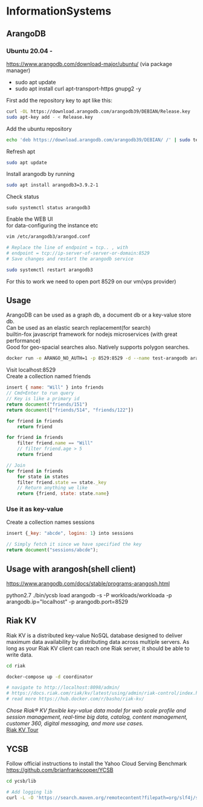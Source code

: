 # InformationSystems

## ArangoDB

### Ubuntu 20.04 -

https://www.arangodb.com/download-major/ubuntu/
(via package manager)

- sudo apt update
- sudo apt install curl apt-transport-https gnupg2 -y

First add the repository key to apt like this:

```bash
curl -OL https://download.arangodb.com/arangodb39/DEBIAN/Release.key
sudo apt-key add - < Release.key
```

Add the ubuntu repository

```bash
echo 'deb https://download.arangodb.com/arangodb39/DEBIAN/ /' | sudo tee /etc/apt/sources.list.d/arangodb.list
```

Refresh apt

```bash
sudo apt update
```

Install arangodb by running

```bash
sudo apt install arangodb3=3.9.2-1
```

Check status

```
sudo systemctl status arangodb3
```

Enable the WEB UI  
for data-configuring the instance etc

```bash
vim /etc/arangodb3/arangod.conf

# Replace the line of endpoint = tcp.. , with
# endpoint = tcp://ip-server-of-server-or-domain:8529
# Save changes and restart the arangodb service

sudo systemctl restart arangodb3
```

For this to work we need to open port 8529 on our vm(vps provider)

## Usage

ArangoDB can be used as a graph db, a document db or a key-value store db.  
Can be used as an elastic search replacement(for search)  
builtin-fox javascript framework for nodejs microservices (with great performance)  
Good for geo-spacial searches also. Natively supports polygon searches.

```bash
docker run -e ARANGO_NO_AUTH=1 -p 8529:8529 -d --name test-arangodb arangodb
```

Visit localhost:8529  
Create a collection named friends

```js
insert { name: "Will" } into friends
// Cmd+Enter to run query
// Key is like a primary id
return document("friends/151")
return document(["friends/514", "friends/122"])

for friend in friends
    return friend

for friend in friends
    filter friend.name == "Will"
    // filter friend.age > 5
    return friend

// Join
for friend in friends
    for state in states
    filter friend.state == state._key
    // Return anything we like
    return {friend, state: state.name}
```

### Use it as key-value

Create a collection names sessions

```js
insert {_key: "abcde", logins: 1} into sessions

// Simply fetch it since we have specified the key
return document("sessions/abcde");
```

## Usage with arangosh(shell client)

https://www.arangodb.com/docs/stable/programs-arangosh.html

python2.7 ./bin/ycsb load arangodb -s -P workloads/workloada -p arangodb.ip="localhost" -p arangodb.port=8529

## Riak KV

Riak KV is a distributed key-value NoSQL database designed to deliver maximum data availability by distributing data across multiple servers. As long as your Riak KV client can reach one Riak server, it should be able to write data.

```bash
cd riak

docker-compose up -d coordinator

# navigate to http://localhost:8098/admin/
# https://docs.riak.com/riak/kv/latest/using/admin/riak-control/index.html
# read more https://hub.docker.com/r/basho/riak-kv/
```

_Chose Riak® KV flexible key-value data model for web scale profile and session management, real-time big data, catalog, content management, customer 360, digital messaging, and more use cases._  
[Riak KV Tour](https://riak.com/products/riak-kv/resiliency/index.html?p=10906.html)

## YCSB

Follow official instructions to install the Yahoo Cloud Serving Benchmark  
https://github.com/brianfrankcooper/YCSB

```bash
cd ycsb/lib

# Add logging lib
curl -L -O 'https://search.maven.org/remotecontent?filepath=org/slf4j/slf4j-simple/1.7.25/slf4j-simple-1.7.25.jar'

```
